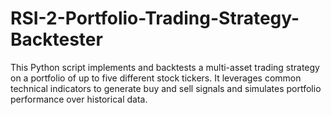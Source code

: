 # RSI-2-Portfolio-Trading-Strategy-Backtester
This Python script implements and backtests a multi-asset trading strategy on a portfolio of up to five different stock tickers. It leverages common technical indicators to generate buy and sell signals and simulates portfolio performance over historical data.
